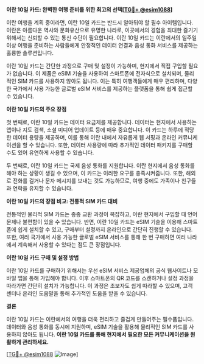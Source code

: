**이란 10일 카드: 완벽한 여행 준비를 위한 최고의 선택[[TG💪+ @esim1088](https://t.me/s/esim1088)]**

이란 여행을 계획 중이라면, 이란 10일 카드는 반드시 알아둬야 할 필수 아이템입니다. 이란은 아름다운 역사와 문화유산으로 유명한 나라로, 이곳에서의 경험을 최대한 즐기기 위해서는 신뢰할 수 있는 통신 수단이 필요합니다. 이란 10일 카드는 이란에서의 일주일 이상 여행을 준비하는 사람들에게 안정적인 데이터 연결과 음성 통화 서비스를 제공하는 훌륭한 솔루션입니다.

이란 10일 카드는 간단한 과정으로 구매 및 설정이 가능하며, 현지에서 직접 구입할 필요가 없습니다. 이 제품은 eSIM 기술을 사용하여 스마트폰에 전자식으로 설치되며, 물리적인 SIM 카드를 사용하지 않아도 됩니다. 이는 특히 여행객들에게 매우 편리하며, 다양한 국가에서 사용 가능한 글로벌 eSIM 서비스를 제공하는 플랫폼을 통해 쉽게 접근할 수 있습니다.

**이란 10일 카드의 주요 장점**

첫 번째로, 이란 10일 카드는 데이터 요금제를 제공합니다. 데이터는 현지에서 사용하는 앱이나 지도 검색, 소셜 미디어 업데이트 등에 매우 중요합니다. 이 카드는 하루에 적당한 데이터 용량을 제공하며, 이를 통해 이란 내에서 자유롭게 웹 서핑과 온라인 커뮤니케이션을 할 수 있습니다. 또한, 데이터 사용량에 따라 추가적인 데이터 패키지를 구매할 수도 있어 유연하게 사용할 수 있습니다.

두 번째로, 이란 10일 카드는 국제 음성 통화를 지원합니다. 이란 현지에서 음성 통화를 해야 하는 상황이 생길 수 있으며, 이 카드는 이러한 요구를 충족시켜줍니다. 또한, 해외로 전화를 걸거나 문자 메시지를 보내는 것도 가능하므로, 여행 중에도 가족이나 친구들과 연락을 유지할 수 있습니다.

**이란 10일 카드의 장점 비교: 전통적 SIM 카드 대비**

전통적인 물리적 SIM 카드는 종종 교환 과정이 복잡하고, 이란 현지에서 구입할 때 언어 문제나 불편함이 있을 수 있습니다. 반면, 이란 10일 카드는 eSIM 기술을 이용해 스마트폰에 쉽게 설치할 수 있고, 구매부터 설정까지 온라인으로 간단히 진행할 수 있습니다. 또한, 여러 국가에서 사용 가능한 글로벌 eSIM 서비스를 통해 한 번 구매하면 여러 나라에서 계속해서 사용할 수 있다는 점도 큰 장점입니다.

**이란 10일 카드 구매 및 설정 방법**

이란 10일 카드를 구매하기 위해서는 우선 eSIM 서비스 제공업체의 공식 웹사이트나 모바일 앱을 통해 가입해야 합니다. 이후 스마트폰의 QR 코드를 스캔하거나 설정 과정을 따라가면 간단히 설치가 가능합니다. 이 과정은 초보자도 쉽게 따라할 수 있으며, 고객 센터나 온라인 도움말을 통해 추가적인 도움을 받을 수 있습니다.

**결론**

이란 10일 카드는 이란에서의 여행을 더욱 편리하고 즐겁게 만들어주는 필수품입니다. 데이터와 음성 통화를 동시에 지원하며, eSIM 기술을 활용해 물리적인 SIM 카드를 사용하지 않아도 됩니다. **이란 10일 카드를 통해 현지에서 필요한 모든 커뮤니케이션을 원활하게 관리하세요.**

[[TG💪+ @esim1088](https://t.me/s/esim1088) ![Image](https://i.postimg.cc/Y0z9fWf4/image.png)]